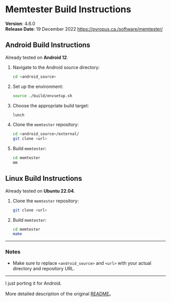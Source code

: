# Memtester Build Instructions

**Version**: 4.6.0  
**Release Date**: 19 December 2022
https://pyropus.ca./software/memtester/

## Android Build Instructions

Already tested on **Android 12**.

1. Navigate to the Android source directory:
   ```bash
   cd <android_source>
   ```
2. Set up the environment:
   ```bash
   source ./build/envsetup.sh
   ```
3. Choose the appropriate build target:
   ```bash
   lunch
   ```
4. Clone the `memtester` repository:
   ```bash
   cd <android_source>/external/
   git clone <url>
   ```
5. Build `memtester`:
   ```bash
   cd memtester
   mm
   ```

## Linux Build Instructions

Already tested on **Ubuntu 22.04**.

1. Clone the `memtester` repository:
   ```bash
   git clone <url>
   ```
2. Build `memtester`:
   ```bash
   cd memtester
   make
   ```

---

### Notes

- Make sure to replace `<android_source>` and `<url>` with your actual directory and repository URL.
  
---

I just porting it for Android.

More detailed description of the original [README](https://github.com/sunqianGitHub/memtester/blob/main/README)。
